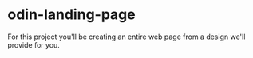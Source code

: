 # odin-landing-page
For this project you'll be creating an entire web page from a design we'll provide for you.